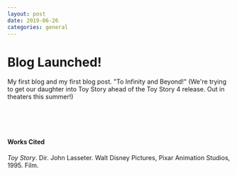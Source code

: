 ```yaml
---
layout: post
date: 2019-06-26
categories: general
---
```


<div class="blurb">
  <h1>Blog Launched!</h1> 
</div><!-- /.blurb -->

My first blog and my first blog post. "To Infinity and Beyond!" (We're trying to get our daughter into Toy Story ahead of the Toy Story 4 release. Out in theaters this summer!)

<br><br><br>
#### Works Cited
*Toy Story*. Dir. John Lasseter. Walt Disney Pictures, Pixar Animation Studios, 1995. Film.
